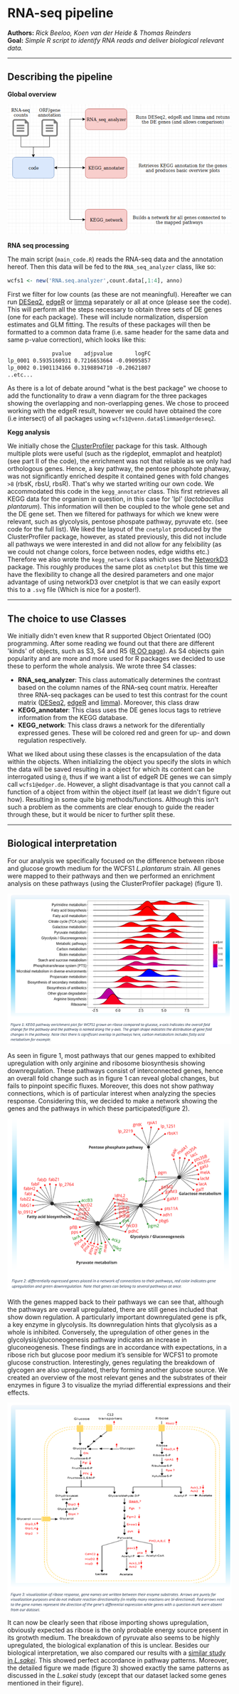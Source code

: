 # RNA-seq pipeline
**Authors:** *Rick Beeloo, Koen van der Heide & Thomas Reinders* <br>
**Goal:** *Simple R script to identify RNA reads and deliver biological relevant data.*

***
## Describing the pipeline
**Global overview**

![flow](images/flow.png)

**RNA seq processing**

The main script (`main_code.R`)  reads the RNA-seq data and the annotation hereof. Then this data will be fed to the `RNA_seq_analyzer` class, like so:
```R
wcfs1 <- new('RNA.seq.analyzer',count.data[,1:4], anno)
```
First we filter for low counts (as these are not meaningful). Hereafter we can run [DESeq2](https://bioconductor.org/packages/release/bioc/html/DESeq2.html), [edgeR](https://bioconductor.org/packages/release/bioc/html/edgeR.html) or [limma](http://bioconductor.org/packages/release/bioc/html/limma.html) separately or all at once (please see the code). This will perform all the steps necessary to obtain three sets of DE genes (one for each package). These will include normalization, dispersion estimates and GLM fitting. The results of these packages will then be formatted to a common data frame (i.e. same header for the same data and same p-value correction), which looks like this:
```
              pvalue    adjpvalue       logFC
lp_0001 0.5935160931 0.7216653664 -0.09095857
lp_0002 0.1901134166 0.3198894710 -0.20621807
..etc...
```
As there is a lot of debate around "what is the best package" we choose to add the functionality to draw a venn diagram for the three packages showing the overlapping and non-overlapping genes. We chose to proceed working with the edgeR result, however we could have obtained the core (i.e intersect) of all packages using `wcfs1@venn.data$limmaedgerdeseq2`. 

**Kegg analysis**

We initially chose the [ClusterProfiler](http://bioconductor.org/packages/release/bioc/html/clusterProfiler.html) package for this task. Although multiple plots were useful (such as the rigdeplot, emmaplot and heatplot) (see part II of the code), the enrichment was not that reliable as we only had orthologous genes. Hence, a key pathway, the pentose phosphote phatway, was not significantly enriched despite it contained genes with fold changes `>8` (rbsK, rbsU, rbsR). That's why we started writing our own code. We accommodated this code in the `kegg_annotater` class. This first retrieves all KEGG data for the organism in question, in this case for 'lpl' (*lactobacillus plantarum*). This information will then be coupled to the whole gene set and the DE gene set. Then we filtered for pathways for which we knew were relevant, such as glycolysis, pentose phospate pathway, pyruvate etc. (see code for the full list). We liked the layout of the `cnetplot` produced by the ClusterProfiler package, however, as stated previously, this did not include all pathways we were interested in and did not allow for any felxibility (as we could not change colors, force between nodes, edge widths etc.) Therefore we also wrote the `kegg_network` class which uses the [NetworkD3](https://christophergandrud.github.io/networkD3/) package. This roughly produces the same plot as `cnetplot` but this time we have the flexibility to change all the desired parameters and one major advantage of using networkD3 over cnetplot is that we can easily export this to a `.svg` file (Which is nice for a poster!). 

***

## The choice to use Classes
We initially didn't even knew that R supported Object Orientated (OO) programming. After some reading we found out that there are different 'kinds' of objects, such as S3, S4 and R5 ([R OO page](https://www.ebi.ac.uk/seqdb/confluence/pages/viewpage.action?pageId=54652041)). As S4 objects gain popularity and are more and more used for R packages we decided to use these to perform the whole analysis. We wrote three S4 classes:
* **RNA_seq_analyzer**: This class automatically determines the contrast based on the column names of the RNA-seq count matrix. Hereafter three RNA-seq packages can be used to test this contrast for the count matrix ([DESeq2](https://bioconductor.org/packages/release/bioc/html/DESeq2.html), [edgeR](https://bioconductor.org/packages/release/bioc/html/edgeR.html) and [limma](http://bioconductor.org/packages/release/bioc/html/limma.html)). Moreover, this class draw 
* **KEGG_annotater**: This class uses the DE genes locus tags to retrieve information from the KEGG database. 
* **KEGG_network**: This class draws a network for the diferentially expressed genes. These will be colored red and green for up- and down regulation respectively. 

What we liked about using these classes is the encapsulation of the data within the objects. When initializing the object you specify the slots in which the data will be saved resulting in a object for which its content can be interrogated using `@`, thus if we want a list of edgeR DE genes we can simply call `wcfs1@edger.de`. However, a slight disadvantage is that you cannot call a function of a object from within the object itself (at least we didn't figure out how). Resulting in some quite big methods/functions. Although this isn't such a problem as the comments are clear enough to guide the reader through these, but it would be nicer to further split these.
***

## Biological interpretation
For our analysis we specifically focused on the difference between ribose and glucose growth medium for the WCFS1 *L.plantarum* strain. All genes were mapped to their pathways and then we performed an enrichment analysis on these pathways (using the ClusterProfiler package) (figure 1). 

![Figure1](images/Fig-1.PNG)

As seen in figure 1, most pathways that our genes mapped to exhibited upregulation with only arginine and ribosome biosynthesis showing downregulation. These pathways consist of interconnected genes, hence an overall fold change such as in figure 1 can reveal global changes, but fails to pinpoint specific fluxes. Moreover, this does not show pathway connections, which is of particular interest when analyzing the species response. Considering this, we decided to make a network showing the genes and the pathways in which these participated(figure 2). 

![Figure2](images/Fig-2.PNG)

With the genes mapped back to their pathways we can see that, although the pathways are overall upregulated, there are still genes included that show down regulation. A particularly important downregulated gene is pfk, a key enzyme in glycolysis. Its downregulation hints that glycolysis as a whole is inhibited. Conversely, the upregulation of other genes in the glycolysis/gluconeogenesis pathway indicates an increase in gluconeogenesis. These findings are in accordance with expectations, in a ribose rich but glucose poor medium it’s sensible for WCFS1 to promote glucose construction. Interestingly, genes regulating the breakdown of glycogen are also upregulated, 
therby forming another glucose source. We created an overview of the most relevant genes and the substrates of their enzymes in figure 3 to visualize the myriad differential expressions and their effects. 

![Figure3](images/Fig-3.PNG)

It can now be clearly seen that ribose importing shows upregulation, obviously expected as ribose is the only probable energy source present in its grotwth medium. The breakdown of pyruvate also seems to be highly upregulated, the biological explanation of this is unclear. Besides our biological interpretation, we also compared our results with a [similar study in *L.sakei*](https://www.ncbi.nlm.nih.gov/pmc/articles/PMC3146418/). This showed perfect accordance in pathway patterns. Moreover, the detailed figure we made (figure 3) showed exactly the same patterns as discussed in the *L.sakei* study (except that our dataset lacked some genes mentioned in their figure). 









